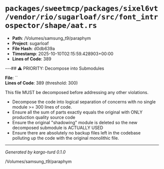 # `packages/sweetmcp/packages/sixel6vt/vendor/rio/sugarloaf/src/font_introspector/shape/aat.rs`

- **Path**: /Volumes/samsung_t9/paraphym
- **Project**: sugarloaf
- **File Hash**: d0db639a  
- **Timestamp**: 2025-10-10T02:15:59.428903+00:00  
- **Lines of Code**: 389

---## ⚠️ PRIORITY: Decompose into Submodules

**File**: ``  
**Lines of Code**: 389 (threshold: 300)

This file MUST be decomposed before addressing any other violations.

- Decompose the code into logical separation of concerns with no single module >= 300 lines of code. 
- Ensure all the sum of parts exactly equals the original with ONLY production quality source code
- Ensure the original "shadowing" module is deleted so the new decomposed submodule is ACTUALLY USED
- Ensure there are absolutely no backup files left in the codebase polluting up the code with the original monolithic file.

------

*Generated by kargo-turd 0.1.0*

/Volumes/samsung_t9/paraphym